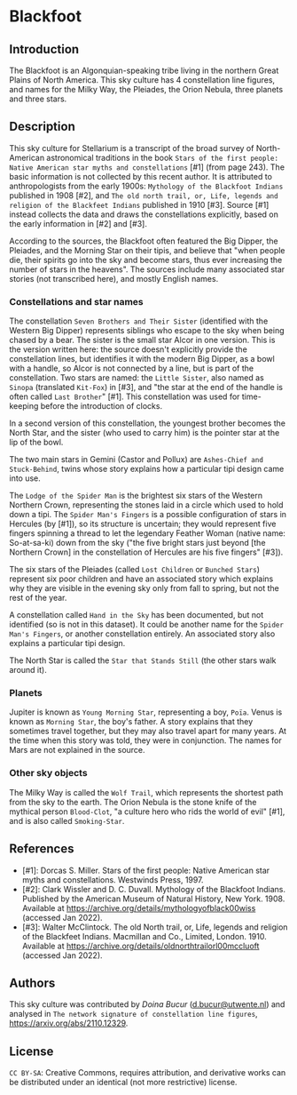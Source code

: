 # Blackfoot

## Introduction

The Blackfoot is an Algonquian-speaking tribe living in the northern Great Plains of North America. This sky culture has 4 constellation line figures, and names for the Milky Way, the Pleiades, the Orion Nebula, three planets and three stars.

## Description

This sky culture for Stellarium is a transcript of the broad survey of North-American astronomical traditions in the book `Stars of the first people: Native American star myths and constellations` [#1] (from page 243). The basic information is not collected by this recent author. It is attributed to anthropologists from the early 1900s: `Mythology of the Blackfoot Indians` published in 1908 [#2], and `The old north trail, or, Life, legends and religion of the Blackfeet Indians` published in 1910 [#3]. Source [#1] instead collects the data and draws the constellations explicitly, based on the early information in [#2] and [#3].

According to the sources, the Blackfoot often featured the Big Dipper, the Pleiades, and the Morning Star on their tipis, and believe that "when people die, their spirits go into the sky and become stars, thus ever increasing the number of stars in the heavens". The sources include many associated star stories (not transcribed here), and mostly English names.

### Constellations and star names

The constellation `Seven Brothers and Their Sister` (identified with the Western Big Dipper) represents siblings who escape to the sky when being chased by a bear. The sister is the small star Alcor in one version. This is the version written here: the source doesn't explicitly provide the constellation lines, but identifies it with the modern Big Dipper, as a bowl with a handle, so Alcor is not connected by a line, but is part of the constellation. Two stars are named: the `Little Sister`, also named as `Sinopa` (translated `Kit-Fox`) in [#3], and "the star at the end of the handle is often called `Last Brother`" [#1]. This constellation was used for time-keeping before the introduction of clocks.

In a second version of this constellation, the youngest brother becomes the North Star, and the sister (who used to carry him) is the pointer star at the lip of the bowl. 

The two main stars in Gemini (Castor and Pollux) are `Ashes-Chief and Stuck-Behind`, twins whose story explains how a particular tipi design came into use.

The `Lodge of the Spider Man` is the brightest six stars of the Western Northern Crown, representing the stones laid in a circle which used to hold down a tipi. The `Spider Man's Fingers` is a possible configuration of stars in Hercules (by [#1]), so its structure is uncertain; they would represent five fingers spinning a thread to let the legendary Feather Woman (native name: So-at-sa-ki) down from the sky ("the five bright stars just beyond [the Northern Crown] in the constellation of Hercules are his five fingers" [#3]).

The six stars of the Pleiades (called `Lost Children` or `Bunched Stars`) represent six poor children and have an associated story which explains why they are visible in the evening sky only from fall to spring, but not the rest of the year.

A constellation called `Hand in the Sky` has been documented, but not identified (so is not in this dataset). It could be another name for the `Spider Man's Fingers`, or another constellation entirely. An associated story also explains a particular tipi design.

The North Star is called the `Star that Stands Still` (the other stars walk around it).

### Planets

Jupiter is known as `Young Morning Star`, representing a boy, `Poïa`. Venus is known as `Morning Star`, the boy's father. A story explains that they sometimes travel together, but they may also travel apart for many years. At the time when this story was told, they were in conjunction. The names for Mars are not explained in the source.

### Other sky objects

The Milky Way is called the `Wolf Trail`, which represents the shortest path from the sky to the earth. The Orion Nebula is the stone knife of the mythical person `Blood-Clot`, "a culture hero who rids the world of evil" [#1], and is also called `Smoking-Star`.

## References

 - [#1]: Dorcas S. Miller. Stars of the first people: Native American star myths and constellations. Westwinds Press, 1997.
 - [#2]: Clark Wissler and D. C. Duvall. Mythology of the Blackfoot Indians. Published by the American Museum of Natural History, New York. 1908. Available at <https://archive.org/details/mythologyofblack00wiss> (accessed Jan 2022).
 - [#3]: Walter McClintock. The old North trail, or, Life, legends and religion of the Blackfeet Indians. Macmillan and Co., Limited, London. 1910. Available at <https://archive.org/details/oldnorthtrailorl00mccluoft> (accessed Jan 2022).

## Authors

This sky culture was contributed by _Doina Bucur_ (d.bucur@utwente.nl) and analysed in `The network signature of constellation line figures`, <https://arxiv.org/abs/2110.12329>.

## License

`CC BY-SA`: Creative Commons, requires attribution, and derivative works can be distributed under an identical (not more restrictive) license.